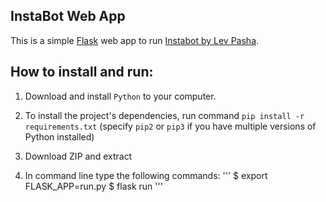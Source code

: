 ## InstaBot Web App

This is a simple <a href="http://flask.pocoo.org/">Flask</a> web app to run <a href="https://github.com/LevPasha">Instabot by Lev Pasha</a>.

## How to install and run:

1) Download and install `Python` to your computer.

2) To install the project's dependencies, run command `pip install -r requirements.txt` (specify `pip2` or `pip3` if you have multiple versions of Python installed)

3) Download ZIP and extract

4) In command line type the following commands:
'''
$ export FLASK_APP=run.py
$ flask run
'''
